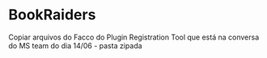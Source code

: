 # BookRaiders

Copiar arquivos do Facco do Plugin Registration Tool que está na conversa do MS team do dia 14/06 - pasta zipada
